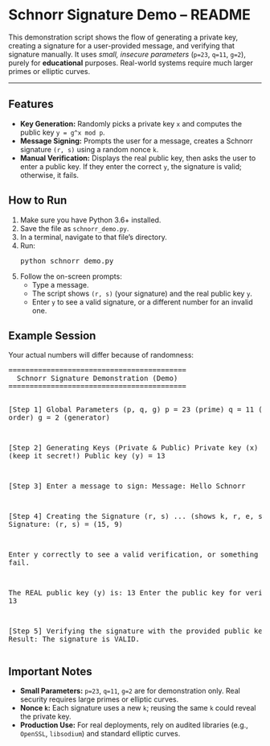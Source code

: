 <!DOCTYPE html>
<html lang="en">
<head>
  <meta charset="UTF-8" />
  <title>Schnorr Signature Demo – README</title>
  <!-- Minimal styling using basic tags only -->
</head>
<body>

<h1>Schnorr Signature Demo – README</h1>
<p>
  This demonstration script shows the flow of generating a private key, creating a
  signature for a user-provided message, and verifying that signature manually.
  It uses <em>small, insecure parameters</em> (<code>p=23</code>, <code>q=11</code>,
  <code>g=2</code>), purely for <strong>educational</strong> purposes. Real-world
  systems require much larger primes or elliptic curves.
</p>

<hr/>

<h2>Features</h2>
<ul>
  <li>
    <strong>Key Generation:</strong> Randomly picks a private key <code>x</code> and computes
    the public key <code>y = g^x mod p</code>.
  </li>
  <li>
    <strong>Message Signing:</strong> Prompts the user for a message, creates a Schnorr signature
    <code>(r, s)</code> using a random nonce <code>k</code>.
  </li>
  <li>
    <strong>Manual Verification:</strong> Displays the real public key, then asks the user to
    enter a public key. If they enter the correct <code>y</code>, the signature is valid;
    otherwise, it fails.
  </li>
</ul>

<h2>How to Run</h2>
<ol>
  <li>Make sure you have Python 3.6+ installed.</li>
  <li>Save the file as <code>schnorr_demo.py</code>.</li>
  <li>In a terminal, navigate to that file’s directory.</li>
  <li>Run:
    <pre>python schnorr_demo.py</pre>
  </li>
  <li>Follow the on-screen prompts:
    <ul>
      <li>Type a message.</li>
      <li>The script shows <code>(r, s)</code> (your signature) and the real public key <code>y</code>.</li>
      <li>Enter <code>y</code> to see a valid signature, or a different number for an invalid one.</li>
    </ul>
  </li>
</ol>

<h2>Example Session</h2>
<p>Your actual numbers will differ because of randomness:</p>
<pre>
==========================================
  Schnorr Signature Demonstration (Demo)
==========================================

[Step 1] Global Parameters (p, q, g)
  p = 23 (prime)
  q = 11 (subgroup order)
  g = 2 (generator)

[Step 2] Generating Keys (Private & Public)
  Private key (x) = 7 (keep it secret!)
  Public key (y)  = 13

[Step 3] Enter a message to sign:
Message: Hello Schnorr

[Step 4] Creating the Signature (r, s)
  ... (shows k, r, e, s)
  Signature: (r, s) = (15, 9)

Enter y correctly to see a valid verification, or something else to fail.

The REAL public key (y) is: 13
Enter the public key for verification: 13

[Step 5] Verifying the signature with the provided public key...
Result: The signature is VALID.
</pre>

<h2>Important Notes</h2>
<ul>
  <li><strong>Small Parameters:</strong> <code>p=23</code>, <code>q=11</code>, <code>g=2</code> are for
    demonstration only. Real security requires large primes or elliptic curves.</li>
  <li><strong>Nonce <code>k</code>:</strong> Each signature uses a new <code>k</code>; reusing the same <code>k</code> could
    reveal the private key.</li>
  <li><strong>Production Use:</strong> For real deployments, rely on audited libraries (e.g.,
    <code>OpenSSL</code>, <code>libsodium</code>) and standard elliptic curves.</li>
</ul>

</body>
</html>
